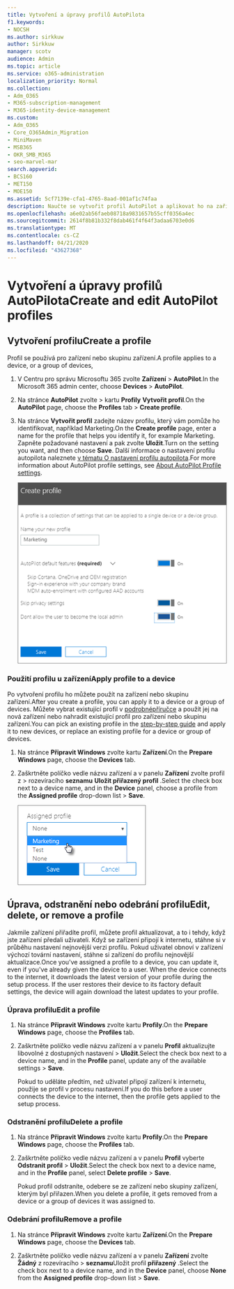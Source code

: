 ```yaml
---
title: Vytvoření a úpravy profilů AutoPilota
f1.keywords:
- NOCSH
ms.author: sirkkuw
author: Sirkkuw
manager: scotv
audience: Admin
ms.topic: article
ms.service: o365-administration
localization_priority: Normal
ms.collection:
- Adm_O365
- M365-subscription-management
- M365-identity-device-management
ms.custom:
- Adm_O365
- Core_O365Admin_Migration
- MiniMaven
- MSB365
- OKR_SMB_M365
- seo-marvel-mar
search.appverid:
- BCS160
- MET150
- MOE150
ms.assetid: 5cf7139e-cfa1-4765-8aad-001af1c74faa
description: Naučte se vytvořit profil AutoPilot a aplikovat ho na zařízení, stejně jako upravit nebo odstranit profil nebo odebrat profil ze zařízení.
ms.openlocfilehash: a6e02ab56faeb08718a9831657b55cff0356a4ec
ms.sourcegitcommit: 2614f8b81b332f8dab461f4f64f3adaa6703e0d6
ms.translationtype: MT
ms.contentlocale: cs-CZ
ms.lasthandoff: 04/21/2020
ms.locfileid: "43627368"
---
```

# <a name="create-and-edit-autopilot-profiles"></a><span data-ttu-id="9014c-103">Vytvoření a úpravy profilů AutoPilota</span><span class="sxs-lookup"><span data-stu-id="9014c-103">Create and edit AutoPilot profiles</span></span>

## <a name="create-a-profile"></a><span data-ttu-id="9014c-104">Vytvoření profilu</span><span class="sxs-lookup"><span data-stu-id="9014c-104">Create a profile</span></span>

<span data-ttu-id="9014c-105">Profil se používá pro zařízení nebo skupinu zařízení.</span><span class="sxs-lookup"><span data-stu-id="9014c-105">A profile applies to a device, or a group of devices,</span></span>
  
1. <span data-ttu-id="9014c-106">V Centru pro správu Microsoftu 365 zvolte **Zařízení** \> **AutoPilot**.</span><span class="sxs-lookup"><span data-stu-id="9014c-106">In the Microsoft 365 admin center, choose **Devices** \> **AutoPilot**.</span></span>
  
2. <span data-ttu-id="9014c-107">Na stránce **AutoPilot** zvolte \> kartu **Profily** **Vytvořit profil**.</span><span class="sxs-lookup"><span data-stu-id="9014c-107">On the **AutoPilot** page, choose the **Profiles** tab \> **Create profile**.</span></span>
    
3. <span data-ttu-id="9014c-108">Na stránce **Vytvořit profil** zadejte název profilu, který vám pomůže ho identifikovat, například Marketing.</span><span class="sxs-lookup"><span data-stu-id="9014c-108">On the **Create profile** page, enter a name for the profile that helps you identify it, for example Marketing.</span></span> <span data-ttu-id="9014c-109">Zapněte požadované nastavení a pak zvolte **Uložit**.</span><span class="sxs-lookup"><span data-stu-id="9014c-109">Turn on the setting you want, and then choose **Save**.</span></span> <span data-ttu-id="9014c-110">Další informace o nastavení profilu autopilota naleznete [v tématu O nastavení profilu autopilota](autopilot-profile-settings.md).</span><span class="sxs-lookup"><span data-stu-id="9014c-110">For more information about AutoPilot profile settings, see [About AutoPilot Profile settings](autopilot-profile-settings.md).</span></span>
    
    ![Enter name and turn on settings in the Create profile panel.](../media/63b5a00d-6a5d-48d0-9557-e7531e80702a.png)
  
### <a name="apply-profile-to-a-device"></a><span data-ttu-id="9014c-112">Použití profilu u zařízení</span><span class="sxs-lookup"><span data-stu-id="9014c-112">Apply profile to a device</span></span>

<span data-ttu-id="9014c-113">Po vytvoření profilu ho můžete použít na zařízení nebo skupinu zařízení.</span><span class="sxs-lookup"><span data-stu-id="9014c-113">After you create a profile, you can apply it to a device or a group of devices.</span></span> <span data-ttu-id="9014c-114">Můžete vybrat existující profil v [podrobnépříručce](add-autopilot-devices-and-profile.md) a použít jej na nová zařízení nebo nahradit existující profil pro zařízení nebo skupinu zařízení.</span><span class="sxs-lookup"><span data-stu-id="9014c-114">You can pick an existing profile in the [step-by-step guide](add-autopilot-devices-and-profile.md) and apply it to new devices, or replace an existing profile for a device or group of devices.</span></span> 
  
1. <span data-ttu-id="9014c-115">Na stránce **Připravit Windows** zvolte kartu **Zařízení**.</span><span class="sxs-lookup"><span data-stu-id="9014c-115">On the **Prepare Windows** page, choose the **Devices** tab.</span></span> 
    
2. <span data-ttu-id="9014c-116">Zaškrtněte políčko vedle názvu zařízení a v panelu **Zařízení** zvolte profil z \> rozevíracího **seznamu** **Uložit přiřazený profil** .</span><span class="sxs-lookup"><span data-stu-id="9014c-116">Select the check box next to a device name, and in the **Device** panel, choose a profile from the **Assigned profile** drop-down list \> **Save**.</span></span>
    
    ![In the Device panel, select an Assigned profile to apply it.](../media/ed0ce33f-9241-4403-a5de-2dddffdc6fb9.png)
  
## <a name="edit-delete-or-remove-a-profile"></a><span data-ttu-id="9014c-118">Úprava, odstranění nebo odebrání profilu</span><span class="sxs-lookup"><span data-stu-id="9014c-118">Edit, delete, or remove a profile</span></span>

<span data-ttu-id="9014c-p103">Jakmile zařízení přiřadíte profil, můžete profil aktualizovat, a to i tehdy, když jste zařízení předali uživateli. Když se zařízení připojí k internetu, stáhne si v průběhu nastavení nejnovější verzi profilu. Pokud uživatel obnoví v zařízení výchozí tovární nastavení, stáhne si zařízení do profilu nejnovější aktualizace.</span><span class="sxs-lookup"><span data-stu-id="9014c-p103">Once you've assigned a profile to a device, you can update it, even if you've already given the device to a user. When the device connects to the internet, it downloads the latest version of your profile during the setup process. If the user restores their device to its factory default settings, the device will again download the latest updates to your profile.</span></span> 
  
### <a name="edit-a-profile"></a><span data-ttu-id="9014c-122">Úprava profilu</span><span class="sxs-lookup"><span data-stu-id="9014c-122">Edit a profile</span></span>

1. <span data-ttu-id="9014c-123">Na stránce **Připravit Windows** zvolte kartu **Profily**.</span><span class="sxs-lookup"><span data-stu-id="9014c-123">On the **Prepare Windows** page, choose the **Profiles** tab.</span></span> 
    
2. <span data-ttu-id="9014c-124">Zaškrtněte políčko vedle názvu zařízení a v panelu **Profil** aktualizujte libovolné z dostupných nastavení \> **Uložit**.</span><span class="sxs-lookup"><span data-stu-id="9014c-124">Select the check box next to a device name, and in the **Profile** panel, update any of the available settings \> **Save**.</span></span>
    
    <span data-ttu-id="9014c-125">Pokud to uděláte předtím, než uživatel připojí zařízení k internetu, použije se profil v procesu nastavení.</span><span class="sxs-lookup"><span data-stu-id="9014c-125">If you do this before a user connects the device to the internet, then the profile gets applied to the setup process.</span></span>
    
### <a name="delete-a-profile"></a><span data-ttu-id="9014c-126">Odstranění profilu</span><span class="sxs-lookup"><span data-stu-id="9014c-126">Delete a profile</span></span>

1. <span data-ttu-id="9014c-127">Na stránce **Připravit Windows** zvolte kartu **Profily**.</span><span class="sxs-lookup"><span data-stu-id="9014c-127">On the **Prepare Windows** page, choose the **Profiles** tab.</span></span> 
    
2. <span data-ttu-id="9014c-128">Zaškrtněte políčko vedle názvu zařízení a v panelu **Profil** vyberte **Odstranit profil** \> **Uložit**.</span><span class="sxs-lookup"><span data-stu-id="9014c-128">Select the check box next to a device name, and in the **Profile** panel, select **Delete profile** \> **Save**.</span></span>
    
    <span data-ttu-id="9014c-129">Pokud profil odstraníte, odebere se ze zařízení nebo skupiny zařízení, kterým byl přiřazen.</span><span class="sxs-lookup"><span data-stu-id="9014c-129">When you delete a profile, it gets removed from a device or a group of devices it was assigned to.</span></span>
    
### <a name="remove-a-profile"></a><span data-ttu-id="9014c-130">Odebrání profilu</span><span class="sxs-lookup"><span data-stu-id="9014c-130">Remove a profile</span></span>

1. <span data-ttu-id="9014c-131">Na stránce **Připravit Windows** zvolte kartu **Zařízení**.</span><span class="sxs-lookup"><span data-stu-id="9014c-131">On the **Prepare Windows** page, choose the **Devices** tab.</span></span> 
    
2. <span data-ttu-id="9014c-132">Zaškrtněte políčko vedle názvu zařízení a v panelu **Zařízení** zvolte **Žádný** z rozevíracího \> **seznamu**Uložit profil **přiřazený** .</span><span class="sxs-lookup"><span data-stu-id="9014c-132">Select the check box next to a device name, and in the **Device** panel, choose **None** from the **Assigned profile** drop-down list \> **Save**.</span></span>
    
